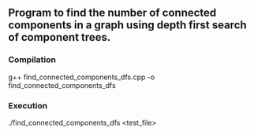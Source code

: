 ## Program to find the number of connected components in a graph using depth first search of component trees.

### Compilation
g++ find_connected_components_dfs.cpp -o find_connected_components_dfs

### Execution
./find_connected_components_dfs <test_file>
